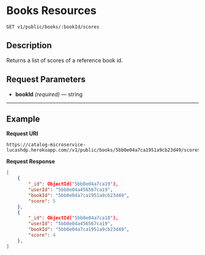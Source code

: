 # Books Resources

    GET v1/public/books/:bookId/scores

## Description
Returns a list of scores of a reference book id.

## Request Parameters

- **bookId** _(required)_ — string

***

## Example
**Request URI**

    https://catalog-microservice-lucashdp.herokuapp.com//v1/public/books/5bb0e04a7ca1951a9cb23d49/scores

**Request Response**
``` json
[
    {
        "_id": ObjectId("5bb0e04a7ca19"),
        "userId": "5bb0e04a456567ca19",
        "bookId": "5bb0e04a7ca1951a9cb23d49",
        "score": 5
    },
    {
        "_id": ObjectId("5bb0e04a7ca18"),
        "userId": "5bb0e04a456567ca19",
        "bookId": "5bb0e04a7ca1951a9cb23d49",
        "score": 4
    },
]
```